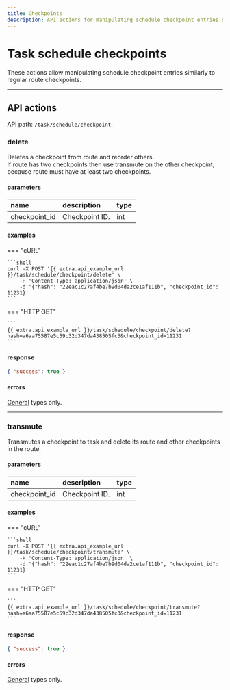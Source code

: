 ```yaml
---
title: Checkpoints
description: API actions for manipulating schedule checkpoint entries similarly to regular route checkpoints.
---
```


# Task schedule checkpoints

These actions allow manipulating schedule checkpoint entries similarly to regular route checkpoints.

<hr>

## API actions

API path: `/task/schedule/checkpoint`.

### delete

Deletes a checkpoint from route and reorder others.<br>
If route has two checkpoints then use transmute on the other checkpoint, because route must have
at least two checkpoints.

#### parameters

| name | description | type | 
| :--- | :--- | :--- |
| checkpoint_id | Checkpoint ID. | int |

#### examples

=== "cURL"

    ```shell
    curl -X POST '{{ extra.api_example_url }}/task/schedule/checkpoint/delete' \
        -H 'Content-Type: application/json' \ 
        -d '{"hash": "22eac1c27af4be7b9d04da2ce1af111b", "checkpoint_id": 11231}'
    ```

=== "HTTP GET"

    ```
    {{ extra.api_example_url }}/task/schedule/checkpoint/delete?hash=a6aa75587e5c59c32d347da438505fc3&checkpoint_id=11231
    ```

#### response

```json
{ "success": true }
```

#### errors

[General](../../../../getting-started.md#error-codes) types only.

<hr>

### transmute

Transmutes a checkpoint to task and delete its route and other checkpoints in the route.

#### parameters

| name | description | type | 
| :--- | :--- | :--- |
| checkpoint_id | Checkpoint ID. | int |

#### examples

=== "cURL"

    ```shell
    curl -X POST '{{ extra.api_example_url }}/task/schedule/checkpoint/transmute' \
        -H 'Content-Type: application/json' \ 
        -d '{"hash": "22eac1c27af4be7b9d04da2ce1af111b", "checkpoint_id": 11231}'
    ```

=== "HTTP GET"

    ```
    {{ extra.api_example_url }}/task/schedule/checkpoint/transmute?hash=a6aa75587e5c59c32d347da438505fc3&checkpoint_id=11231
    ```

#### response

```json
{ "success": true }
```

#### errors

[General](../../../../getting-started.md#error-codes) types only.